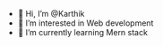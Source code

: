 - 👋 Hi, I’m @Karthik
- 👀 I’m interested in Web development
- 🌱 I’m currently learning Mern stack


<!---
Karthi20thc/Karthi20thc is a ✨ special ✨ repository because its `README.md` (this file) appears on your GitHub profile.
You can click the Preview link to take a look at your changes.
--->
